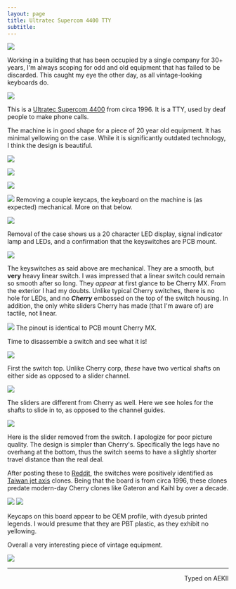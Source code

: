 ```yaml
---
layout: page
title: Ultratec Supercom 4400 TTY
subtitle:
---
```


![](http://imgur.com/ldnDlYq.jpg)

Working in a building that has been occupied by a single company for 30+ years, I'm always scoping for odd and old equipment that has failed to be discarded. This caught my eye the other day, as all vintage-looking keyboards do. 

![](http://imgur.com/MSGmadd.jpg)

This is a [Ultratec Supercom 4400](http://www.ultratec.com/ttys/non-printing/supercom.php) from circa 1996. It is a TTY, used by deaf people to make phone calls. 

The machine is in good shape for a piece of 20 year old equipment. It has minimal yellowing on the case. While it is significantly outdated technology, I think the design is beautiful. 

![](http://imgur.com/oPeaKrD.jpg)

![](http://imgur.com/qRn0a3l.jpg)

![](http://imgur.com/tyKdmFR.jpg)

![](http://imgur.com/MkA78Qw.jpg)
Removing a couple keycaps, the keyboard on the machine is (as expected) mechanical. More on that below. 

![](http://imgur.com/puxHJLL.jpg)

Removal of the case shows us a 20 character LED display, signal indicator lamp and LEDs, and a confirmation that the keyswitches are PCB mount. 

![](http://imgur.com/QQ6DdNj.jpg)

The keyswitches as said above are mechanical. They are a smooth, but **very** heavy linear switch. I was impressed that a linear switch could remain so smooth after so long. They _appear_ at first glance to be Cherry MX. From the exterior I had my doubts. Unlike typical Cherry switches, there is no hole for LEDs, and no _**Cherry**_ embossed on the top of the switch housing. In addition, the only white sliders Cherry has made (that I'm aware of) are tactile, not linear. 

![](http://imgur.com/fJwLkNd.jpg)
The pinout is identical to PCB mount Cherry MX. 

Time to disassemble a switch and see what it is!

![](http://imgur.com/3ivX9Sk.jpg)

First the switch top. Unlike Cherry corp, _these_ have two vertical shafts on either side as opposed to a slider channel. 

![](http://imgur.com/OiNxuQa.jpg)

The sliders are different from Cherry as well. Here we see holes for the shafts to slide in to, as opposed to the channel guides. 

![](http://imgur.com/H4AlHK9.jpg)

Here is the slider removed from the switch. I apologize for poor picture quality. The design is simpler than Cherry's. Specifically the legs have no overhang at the bottom, thus the switch seems to have a slightly shorter travel distance than the real deal. 

After posting these to [Reddit](https://www.reddit.com/r/MechanicalKeyboards/comments/4oe4cf/ye_olde_ultratech_supercom_tty_withprepatent/), the switches were positively identified as [Taiwan jet axis](https://deskthority.net/wiki/Taiwan_jet_axis) clones. Being that the board is from circa 1996, these clones predate modern-day Cherry clones like Gateron and Kaihl by over a decade. 

![](http://imgur.com/Iv2BzEI.jpg)
![](http://imgur.com/6qFVCLx.jpg)

Keycaps on this board appear to be OEM profile, with dyesub printed legends. I would presume that they are PBT plastic, as they exhibit no yellowing. 

Overall a very interesting piece of vintage equipment. 

![](http://imgur.com/ghc1497.jpg)

---
<p align="right">Typed on AEKII</p>
